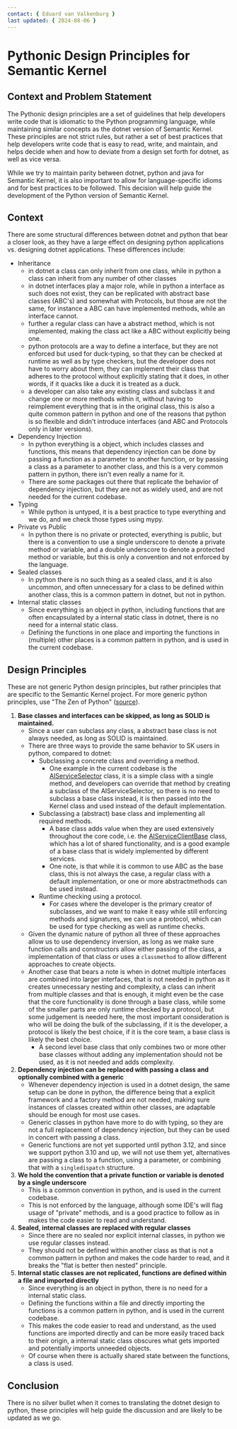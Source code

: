 ```yaml
---
contact: { Eduard van Valkenburg }
last updated: { 2024-08-06 }
---
```


# Pythonic Design Principles for Semantic Kernel

## Context and Problem Statement

The Pythonic design principles are a set of guidelines that help developers write code that is idiomatic to the Python programming language, while maintaining similar concepts as the dotnet version of Semantic Kernel. These principles are not strict rules, but rather a set of best practices that help developers write code that is easy to read, write, and maintain, and helps decide when and how to deviate from a design set forth for dotnet, as well as vice versa.

While we try to maintain parity between dotnet, python and java for Semantic Kernel, it is also important to allow for language-specific idioms and for best practices to be followed. This decision will help guide the development of the Python version of Semantic Kernel.

## Context
There are some structural differences between dotnet and python that bear a closer look, as they have a large effect on designing python applications vs. designing dotnet applications. These differences include:
- Inheritance
  - in dotnet a class can only inherit from one class, while in python a class can inherit from any number of other classes
  - in dotnet interfaces play a major role, while in python a interface as such does not exist, they can be replicated with abstract base classes (ABC's) and somewhat with Protocols, but those are not the same, for instance a ABC can have implemented methods, while an interface cannot.
  - further a regular class can have a abstract method, which is not implemented, making the class act like a ABC without explicitly being one.
  - python protocols are a way to define a interface, but they are not enforced but used for duck-typing, so that they can be checked at runtime as well as by type checkers, but the developer does not have to worry about them, they can implement their class that adheres to the protocol without explicitly stating that it does, in other words, if it quacks like a duck it is treated as a duck.
  - a developer can also take any existing class and subclass it and change one or more methods within it, without having to reimplement everything that is in the original class, this is also a quite common pattern in python and one of the reasons that python is so flexible and didn't introduce interfaces (and ABC and Protocols only in later versions).
- Dependency Injection
  - In python everything is a object, which includes classes and functions, this means that dependency injection can be done by passing a function as a parameter to another function, or by passing a class as a parameter to another class, and this is a very common pattern in python, there isn't even really a name for it.
  - There are some packages out there that replicate the behavior of dependency injection, but they are not as widely used, and are not needed for the current codebase.
- Typing
  - While python is untyped, it is a best practice to type everything and we do, and we check those types using mypy.
- Private vs Public
  - In python there is no private or protected, everything is public, but there is a convention to use a single underscore to denote a private method or variable, and a double underscore to denote a protected method or variable, but this is only a convention and not enforced by the language.
- Sealed classes
  - In python there is no such thing as a sealed class, and it is also uncommon, and often unnecessary for a class to be defined within another class, this is a common pattern in dotnet, but not in python.
- Internal static classes
  - Since everything is an object in python, including functions that are often encapsulated by a internal static class in dotnet, there is no need for a internal static class. 
  - Defining the functions in one place and importing the functions in (multiple) other places is a common pattern in python, and is used in the current codebase.

## Design Principles
These are not generic Python design principles, but rather principles that are specific to the Semantic Kernel project. For more generic python principles, use "The Zen of Python" ([source](https://peps.python.org/pep-0020/)).
1. **Base classes and interfaces can be skipped, as long as SOLID is maintained.**
   - Since a user can subclass any class, a abstract base class is not always needed, as long as SOLID is maintained.
   - There are three ways to provide the same behavior to SK users in python, compared to dotnet:
     - Subclassing a concrete class and overriding a method.
       - One example in the current codebase is the [AIServiceSelector](../python/semantic_kernel/services/ai_service_selector.py) class, it is a simple class with a single method, and developers can override that method by creating a subclass of the AIServiceSelector, so there is no need to subclass a base class instead, it is then passed into the Kernel class and used instead of the default implementation.
     - Subclassing a (abstract) base class and implementing all required methods.
       - A base class adds value when they are used extensively throughout the core code, i.e. the [AIServiceClientBase](../python/semantic_kernel/services/ai_service_client_base.py) class, which has a lot of shared functionality, and is a good example of a base class that is widely implemented by different services.
       - One note, is that while it is common to use ABC as the base class, this is not always the case, a regular class with a default implementation, or one or more abstractmethods can be used instead.
     - Runtime checking using a protocol.
       - For cases where the developer is the primary creator of subclasses, and we want to make it easy while still enforcing methods and signatures, we can use a protocol, which can be used for type checking as well as runtime checks.
   - Given the dynamic nature of python all three of these approaches allow us to use dependency inversion, as long as we make sure function calls and constructors allow either passing of the  class, a implementation of that class or uses a `classmethod` to allow different approaches to create objects.
   - Another case that bears a note is when in dotnet multiple interfaces are combined into larger interfaces, that is not needed in python as it creates unnecessary nesting and complexity, a class can inherit from multiple classes and that is enough, it might even be the case that the core functionality is done through a base class, while some of the smaller parts are only runtime checked by a protocol, but some judgement is needed here, the most important consideration is who will be doing the bulk of the subclassing, if it is the developer, a protocol is likely the best choice, if it is the core team, a base class is likely the best choice.
     - A second level base class that only combines two or more other base classes without adding any implementation should not be used, as it is not needed and adds complexity.
2. **Dependency injection can be replaced with passing a class and optionally combined with a generic**
   - Whenever dependency injection is used in a dotnet design, the same setup can be done in python, the difference being that a explicit framework and a factory method are not needed, making sure instances of classes created within other classes, are adaptable should be enough for most use cases.
   - Generic classes in python have more to do with typing, so they are not a full replacement of dependency injection, but they can be used in concert with passing a class.
   - Generic functions are not yet supported until python 3.12, and since we support python 3.10 and up, we will not use them yet, alternatives are passing a class to a function, using a parameter, or combining that with a `singledispatch` structure.
3. **We hold the convention that a private function or variable is denoted by a single underscore**
   - This is a common convention in python, and is used in the current codebase.
   - This is not enforced by the language, although some IDE's will flag usage of "private" methods, and is a good practice to follow as in makes the code easier to read and understand.
4. **Sealed, internal classes are replaced with regular classes**
    - Since there are no sealed nor explicit internal classes, in python we use regular classes instead.
    - They should not be defined within another class as that is not a common pattern in python and makes the code harder to read, and it breaks the "flat is better then nested" principle.
5. **Internal static classes are not replicated, functions are defined within a file and imported directly**
    - Since everything is an object in python, there is no need for a internal static class.
    - Defining the functions within a file and directly importing the functions is a common pattern in python, and is used in the current codebase.
    - This makes the code easier to read and understand, as the used functions are imported directly and can be more easily traced back to their origin, a internal static class obscures what gets imported and potentially imports unneeded objects.
    - Of course when there is actually shared state between the functions, a class is used.

## Conclusion
There is no silver bullet when it comes to translating the dotnet design to python, these principles will help guide the discussion and are likely to be updated as we go.

